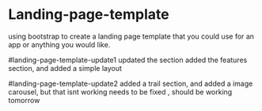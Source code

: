 # Landing-page-template
using bootstrap to create a landing page template that you could use for an app or anything you would like. 

#landing-page-template-update1 
updated the section added the features section, and added a simple layout

#landing-page-template-update2
added a trail section, and added a image carousel, but that isnt working needs to be fixed , should be working tomorrow
